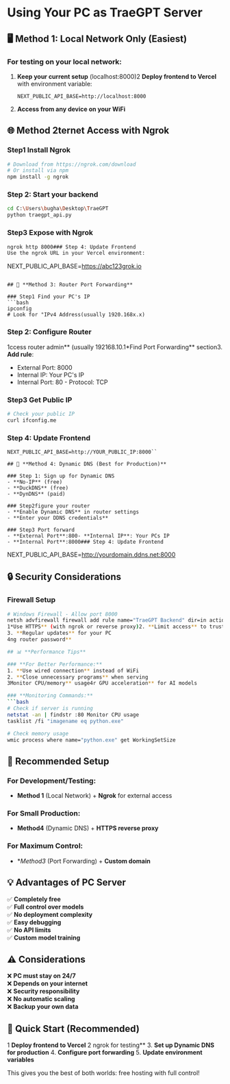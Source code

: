 # Using Your PC as TraeGPT Server

## 🖥️ **Method 1: Local Network Only (Easiest)**

### For testing on your local network:
1. **Keep your current setup** (localhost:8000)2 **Deploy frontend to Vercel** with environment variable:
   ```
   NEXT_PUBLIC_API_BASE=http://localhost:8000
   ```
3. **Access from any device on your WiFi**

## 🌐 **Method 2ternet Access with Ngrok**

### Step1 Install Ngrok
```bash
# Download from https://ngrok.com/download
# Or install via npm
npm install -g ngrok
```

### Step 2: Start your backend
```bash
cd C:\Users\bugha\Desktop\TraeGPT
python traegpt_api.py
```

### Step3 Expose with Ngrok
```bash
ngrok http 8000### Step 4: Update Frontend
Use the ngrok URL in your Vercel environment:
```
NEXT_PUBLIC_API_BASE=https://abc123grok.io
```

## 🔧 **Method 3: Router Port Forwarding**

### Step1 Find your PC's IP
```bash
ipconfig
# Look for "IPv4 Address(usually 1920.168x.x)
```

### Step 2: Configure Router
1ccess router admin** (usually 192168.10.1*Find Port Forwarding** section3. **Add rule**:
   - External Port: 8000
   - Internal IP: Your PC's IP
   - Internal Port: 80   - Protocol: TCP

### Step3 Get Public IP
```bash
# Check your public IP
curl ifconfig.me
```

### Step 4: Update Frontend
```
NEXT_PUBLIC_API_BASE=http://YOUR_PUBLIC_IP:8000``

## 🚀 **Method 4: Dynamic DNS (Best for Production)**

### Step 1: Sign up for Dynamic DNS
- **No-IP** (free)
- **DuckDNS** (free)
- **DynDNS** (paid)

### Step2figure your router
- **Enable Dynamic DNS** in router settings
- **Enter your DDNS credentials**

### Step3 Port forward
- **External Port**:800- **Internal IP**: Your PCs IP
- **Internal Port**:8000### Step 4: Update Frontend
```
NEXT_PUBLIC_API_BASE=http://yourdomain.ddns.net:8000

## 🔒 **Security Considerations**

### **Firewall Setup**
```bash
# Windows Firewall - Allow port 8000
netsh advfirewall firewall add rule name="TraeGPT Backend" dir=in action=allow protocol=TCP localport=8000# **Basic Security**
1*Use HTTPS** (with ngrok or reverse proxy)2. **Limit access** to trusted IPs
3. **Regular updates** for your PC
4ng router password**

## 📊 **Performance Tips**

### **For Better Performance:**
1. **Use wired connection** instead of WiFi
2. **Close unnecessary programs** when serving
3Monitor CPU/memory** usage4r GPU acceleration** for AI models

### **Monitoring Commands:**
```bash
# Check if server is running
netstat -an | findstr :80 Monitor CPU usage
tasklist /fi "imagename eq python.exe"

# Check memory usage
wmic process where name="python.exe" get WorkingSetSize
```

## 🎯 **Recommended Setup**

### **For Development/Testing:**
- **Method 1** (Local Network) + **Ngrok** for external access

### **For Small Production:**
- **Method4** (Dynamic DNS) + **HTTPS reverse proxy**

### **For Maximum Control:**
- **Method3* (Port Forwarding) + **Custom domain**

## 💡 **Advantages of PC Server**

✅ **Completely free**  
✅ **Full control over models**  
✅ **No deployment complexity**  
✅ **Easy debugging**  
✅ **No API limits**  
✅ **Custom model training**  

## ⚠️ **Considerations**

❌ **PC must stay on 24/7**  
❌ **Depends on your internet**  
❌ **Security responsibility**  
❌ **No automatic scaling**  
❌ **Backup your own data**  

## 🚀 **Quick Start (Recommended)**
1 **Deploy frontend to Vercel**
2 ngrok for testing**
3. **Set up Dynamic DNS for production**
4. **Configure port forwarding**
5. **Update environment variables**

This gives you the best of both worlds: free hosting with full control! 